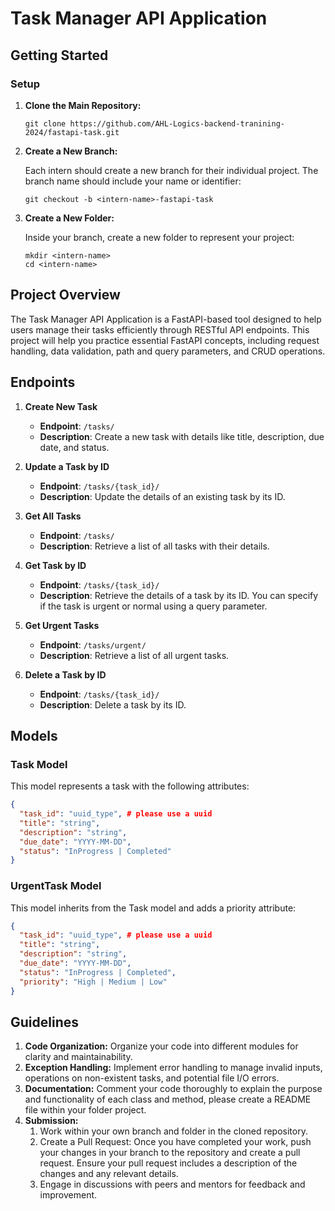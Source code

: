 # Task Manager API Application

## Getting Started

### Setup

1. **Clone the Main Repository:**

     ```
     git clone https://github.com/AHL-Logics-backend-tranining-2024/fastapi-task.git
     ```
     
2. **Create a New Branch:**

     Each intern should create a new branch for their individual project. The branch name should include your name or identifier:
     ```
     git checkout -b <intern-name>-fastapi-task
     ```
3. **Create a New Folder:**

    Inside your branch, create a new folder to represent your project:
    ```
    mkdir <intern-name>
    cd <intern-name>
    ```
## Project Overview

The Task Manager API Application is a FastAPI-based tool designed to help users manage their tasks efficiently through RESTful API endpoints. This project will help you practice essential FastAPI concepts, including request handling, data validation, path and query parameters, and CRUD operations.

## Endpoints

  1. **Create New Task**
     - **Endpoint**: `/tasks/`
     - **Description**: Create a new task with details like title, description, due date, and status.
  
  2. **Update a Task by ID**
     - **Endpoint**: `/tasks/{task_id}/`
     - **Description**: Update the details of an existing task by its ID.
  
  3. **Get All Tasks**
     - **Endpoint**: `/tasks/`
     - **Description**: Retrieve a list of all tasks with their details.
  
  4. **Get Task by ID**
     - **Endpoint**: `/tasks/{task_id}/`
     - **Description**: Retrieve the details of a task by its ID. You can specify if the task is urgent or normal using a query parameter.
  
  5. **Get Urgent Tasks**
     - **Endpoint**: `/tasks/urgent/`
     - **Description**: Retrieve a list of all urgent tasks.
  
  6. **Delete a Task by ID**
     - **Endpoint**: `/tasks/{task_id}/`
     - **Description**: Delete a task by its ID.


## Models

  ### Task Model
  
  This model represents a task with the following attributes:
  
  ```json
  {
    "task_id": "uuid_type", # please use a uuid
    "title": "string",
    "description": "string",
    "due_date": "YYYY-MM-DD",
    "status": "InProgress | Completed"
  }
  ```
  
  ### UrgentTask Model
  
  This model inherits from the Task model and adds a priority attribute:
  
  ```json
  {
    "task_id": "uuid_type", # please use a uuid
    "title": "string",
    "description": "string",
    "due_date": "YYYY-MM-DD",
    "status": "InProgress | Completed",
    "priority": "High | Medium | Low"
  }
  ```

## **Guidelines**

1. **Code Organization:** Organize your code into different modules for clarity and maintainability. 
2. **Exception Handling:** Implement error handling to manage invalid inputs, operations on non-existent tasks, and potential file I/O errors.
3. **Documentation:** Comment your code thoroughly to explain the purpose and functionality of each class and method, please create a README file within your folder project.
4. **Submission:** 
   1. Work within your own branch and folder in the cloned repository.
   2. Create a Pull Request: Once you have completed your work, push your changes in your branch to the repository and create a pull request. Ensure your pull request includes a description of the changes and any relevant details.
   3. Engage in discussions with peers and mentors for feedback and improvement.
